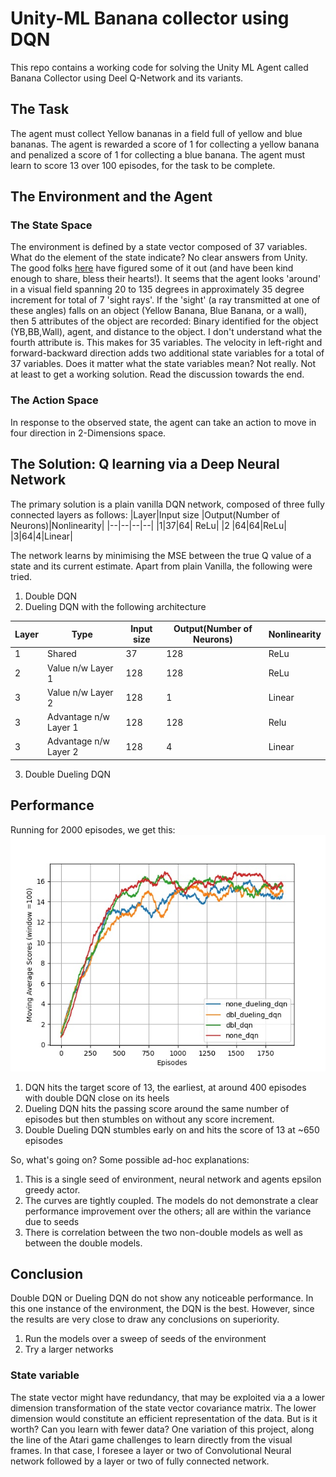 # Unity-ML Banana collector using DQN

This repo contains a working code for solving the Unity ML Agent called Banana Collector using Deel Q-Network and its variants.

## The Task
The agent must collect Yellow bananas in a field full of yellow and blue bananas. The agent is rewarded a score of 1 for collecting a yellow banana and penalized a score of 1 for collecting a blue banana. The agent must learn to score 13 over 100 episodes, for the task to be complete.

## The Environment and the Agent
### The State Space
The environment is defined by a state vector composed of 37 variables. 
What do the element of the state indicate? No clear answers from Unity. 
The good folks [here](https://github.com/Unity-Technologies/ml-agents/issues/1134) have figured some of it out (and have been kind enough to share, bless their hearts!). It seems that the agent looks 'around' in a visual field spanning 20 to 135 degrees in approximately 35 degree increment for total of 7 'sight rays'. If the 'sight' (a ray transmitted at one of these angles) falls on an object (Yellow Banana, Blue Banana, or a wall), then 5 attributes of the object are recorded: Binary identified for the object (YB,BB,Wall), agent, and distance to the object. I don't understand what the fourth attribute is. 
This makes for 35 variables. The velocity in left-right and forward-backward direction adds two additional state variables for a total of 37 variables. Does it matter  what the state variables mean? Not really. Not at least to get a working solution. Read the discussion towards the end.



### The Action Space
In response to the observed state, the agent can take an action to  move in four direction in 2-Dimensions space. 

## The Solution: Q learning via a Deep Neural Network
The primary solution is a plain vanilla DQN network, composed of three fully connected layers as follows:
|Layer|Input size  |Output(Number of Neurons)|Nonlinearity|
|--|--|--|--|
|1|37|64| ReLu|
|2 |64|64|ReLu|
|3|64|4|Linear|

The network learns by minimising the MSE between the true Q value of a state and its current estimate. 
Apart from plain Vanilla, the following were tried.
1. Double DQN
2. Dueling DQN with the following architecture

|Layer|Type|Input size  |Output(Number of Neurons)|Nonlinearity|
|--|--|--|--|--|
|1|Shared|37|128| ReLu|
|2 |Value n/w Layer 1|128|128|ReLu|
|3|Value n/w Layer 2|128|1|Linear|
|3|Advantage n/w Layer 1|128|128|Relu|
|3|Advantage n/w Layer 2|128|4|Linear|

3. Double Dueling DQN 

## Performance
Running for 2000 episodes, we get this:
![Scores for various DQN techniques](https://github.com/kpasad/DQN_navigation/blob/main/results/results.jpeg)

1. DQN hits the target score of 13, the earliest, at around 400 episodes with double DQN close on its heels
2. Dueling DQN hits the passing score around the same number of episodes but then stumbles on without any score increment.
3. Double Dueling DQN stumbles early on and hits the score of 13 at ~650 episodes

So, what's going on? Some possible ad-hoc explanations:
1.  This is a single seed of environment, neural network and agents epsilon greedy actor.
2. The curves are tightly coupled. The models do not demonstrate a clear performance improvement over the others; all are within the variance due to seeds
3. There is correlation between the two non-double models   as well as between the double models. 

## Conclusion
Double DQN or Dueling DQN do not show any noticeable performance. In this one instance of the environment, the DQN is the best. However, since the results are very close to draw any conclusions on superiority. 
1. Run the models over a sweep of seeds of the environment
2. Try a larger networks

### State variable
The state vector might have redundancy, that may be exploited via a a lower dimension transformation of the state vector covariance matrix. The lower dimension would constitute an efficient representation of the data. But is it worth? Can you learn with fewer data? 
One variation of this project, along the line of the Atari game challenges to learn directly from the visual frames. In that case, I foresee a layer or two of  Convolutional Neural network followed by a layer or two of fully connected network. 
